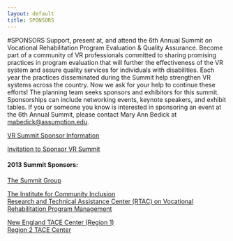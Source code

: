 ```yaml
---
layout: default
title: SPONSORS
---
```

#SPONSORS
Support, present at, and attend the 6th Annual Summit on Vocational Rehabilitation Program Evaluation & Quality Assurance. Become part of a community of VR professionals committed to sharing promising practices in program evaluation that will further the effectiveness of the VR system and assure quality services for individuals with disabilities. Each year the practices disseminated during the Summit help strengthen VR systems across the country. Now we ask for your help to continue these efforts! The planning team seeks sponsors and exhibitors for this summit. Sponsorships can include networking events, keynote speakers, and exhibit tables. If you or someone you know is interested in sponsoring an event at the 6th Annual Summit, please contact Mary Ann Bedick at <mabedick@assumption.edu>.

[VR Summit Sponsor Information](files/VRSummit6_sponsor_info.pdf)

[Invitation to Sponsor VR Summit](files/6th_Annual_Summit_PR_Flyer.pdf)

#### 2013 Summit Sponsors:
[The Summit Group](http://www.vocational-rehab.com)

[The Institute for Community Inclusion](http://www.communityinclusion.org)  
[Research and Technical Assistance Center (RTAC) on Vocational Rehabilitation Program Management](http://www.vr-rtac.org)

[New England TACE Center (Region 1)](http://www.tacene.org)  
[Region 2 TACE Center](http://crs.buffalo.edu/index.php/region2tace/home/)